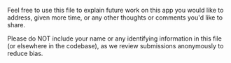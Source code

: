 Feel free to use this file to explain future work on this app you would like to
address, given more time, or any other thoughts or comments you'd like to share.

Please do NOT include your name or any identifying information in this file (or
elsewhere in the codebase), as we review submissions anonymously to reduce bias.
